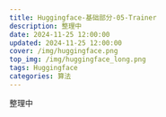 ```yaml
---
title: Huggingface-基础部分-05-Trainer
description: 整理中
date: 2024-11-25 12:00:00
updated: 2024-11-25 12:00:00
cover: /img/huggingface.png
top_img: /img/huggingface_long.png
tags: Huggingface
categories: 算法
---
```


整理中